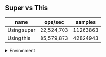 ## Super vs This

|name|ops/sec|samples|
|-|-|-|
|Using super|22,524,703|11263863|
|Using this|85,579,873|42824943|


<details>
<summary>Environment</summary>

* __Machine:__ linux x64 | 4 vCPUs | 7.6GB Mem
* __Run:__ Thu Sep 04 2025 19:50:37 GMT+0000 (Coordinated Universal Time)
* __Node:__ `v18.0.0`
</details>

<!--
{"environment":{"platform":"linux","arch":"x64","cpus":4,"totalMemory":7.597843170166016},"benchmarks":[{"name":"Using super","samples":11263863,"opsSec":22524703.86048304},{"name":"Using this","samples":42824943,"opsSec":85579873.27683195}]}-->
